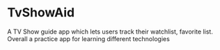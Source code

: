 # TvShowAid
A TV Show guide app which lets users track their watchlist, favorite list. Overall a practice app for learning different technologies
